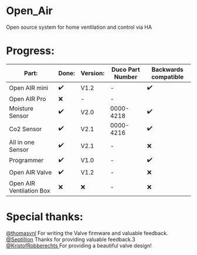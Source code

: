# Open_Air
Open source system for home ventilation and control via HA



# Progress:


|   Part:         |Done:	                         |Version:                       |Duco Part Number|Backwards compatible|
|----------------|-------------------------------|-----------------------------|-----------------------------|-----------------------------|
|Open AIR mini|✔️         |V1.2          | -|✔️ 
|Open AIR Pro         |❌|-|- |
|Moisture Sensor        |✔️            |V2.0        | 0000-4218 | ✔️|
|Co2 Sensor         |✔️|V2.1| 0000-4216 | ✔️
|All in one Sensor         |✔️|V2.1| - | ❌ 
|Programmer         |✔️|V1.0| - | ✔️ 
|Open AIR Valve         |✔️|V1.2|- |❌
|Open AIR Ventilation Box         |❌|❌|- |❌


# Special thanks:
[@thomasvnl](https://github.com/thomasvnl) For writing the Valve firmware and valuable feedback.\
[@Septillion](https://github.com/septillion-git) Thanks for providing valuable feedback.3\
[@KristofRobberechts ](https://github.com/KristofRobberechts) For providing a beautiful valve design!

